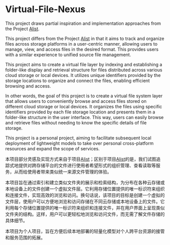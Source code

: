 # Virtual-File-Nexus

This project draws partial inspiration and implementation approaches from the Project [Alist](https://github.com/alist-org/alist). 

This project differs from the Project [Alist](https://github.com/alist-org/alist) in that it aims to track and organize files across storage platforms in a user-centric manner, allowing users to manage, view, and access files in the desired format. This provides users with a similar experience to unified source file management.

This project aims to create a virtual file layer by indexing and establishing a folder-like display and retrieval structure for files distributed across various cloud storage or local devices. It utilizes unique identifiers provided by the storage locations to organize and connect the files, enabling efficient browsing and access.

In other words, the goal of this project is to create a virtual file system layer that allows users to conveniently browse and access files stored on different cloud storage or local devices. It organizes the files using specific identifiers provided by each file storage location and presents them in a folder-like structure in the user interface. This way, users can easily browse and retrieve files without needing to know the specific details of file storage.

This project is a personal project, aiming to facilitate subsequent local deployment of lightweight models to take over personal cross-platform resources and expand the scope of services.



本项目部分灵感及实现方式来自于项目[Alist](https://github.com/alist-org/alist)；区别于项目[Alist](https://github.com/alist-org/alist)的是，我们试图追踪式地提供对跨存储平台的文件进行使用者希望形式的组织管理、查看读取等服务，从而给使用者带来类似统一来源文件管理的体验。

本项目旨在通过索引和建立类似文件夹的展示和检索结构，为分布在各种云存储或本地设备上的文件创建一个虚拟文件层。它利用存储位置提供的唯一标识符来组织和连接文件，实现高效的浏览和访问。换句话说，该项目的目标是创建一个虚拟的文件层，使用户可以方便地浏览和访问存储在不同云存储或本地设备上的文件。它利用每个存储位置提供的唯一标识符来组织和连接文件，并在用户界面上呈现类似文件夹的结构。这样，用户可以更轻松地浏览和访问文件，而无需了解文件存储的具体细节。

本项目为个人项目，旨在方便后续本地部署的轻量化模型对个人跨平台资源的接管和服务范围的拓展。
